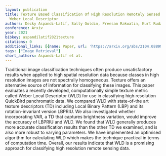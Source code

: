 ```yaml
---
layout: publication
title: Texture Based Classification Of High Resolution Remotely Sensed Imagery Using
  Weber Local Descriptor
authors: Decky Aspandi-Latif, Sally Goldin, Preesan Rakwatin, Kurt Rudahl
conference: Arxiv
year: 2021
bibkey: aspandilatif2021texture
citations: 0
additional_links: [{name: Paper, url: 'https://arxiv.org/abs/2104.08899'}]
tags: ["Image Retrieval"]
short_authors: Aspandi-Latif et al.
---
```

Traditional image classification techniques often produce unsatisfactory
results when applied to high spatial resolution data because classes in high
resolution images are not spectrally homogeneous. Texture offers an alternative
source of information for classifying these images. This paper evaluates a
recently developed, computationally simple texture metric called Weber Local
Descriptor (WLD) for use in classifying high resolution QuickBird panchromatic
data. We compared WLD with state-of-the art texture descriptors (TD) including
Local Binary Pattern (LBP) and its rotation-invariant version LBPRIU. We also
investigated whether incorporating VAR, a TD that captures brightness
variation, would improve the accuracy of LBPRIU and WLD. We found that WLD
generally produces more accurate classification results than the other TD we
examined, and is also more robust to varying parameters. We have implemented an
optimised algorithm for calculating WLD which makes the technique practical in
terms of computation time. Overall, our results indicate that WLD is a
promising approach for classifying high resolution remote sensing data.